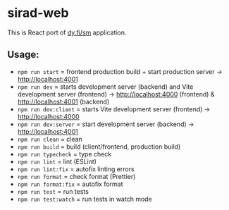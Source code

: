# sirad-web

This is React port of [dy.fi/sm](https://dy.fi/sm) application.

## Usage:

- `npm run start` = frontend production build + start production server -> [http://localhost:4001](http://localhost:4001)
- `npm run dev` = starts development server (backend) and Vite development server (frontend) -> [http://localhost:4000](http://localhost:4000) (frontend) & [http://localhost:4001](http://localhost:4001) (backend)
- `npm run dev:client` = starts Vite development server (frontend) -> [http://localhost:4000](http://localhost:4000)
- `npm run dev:server` = start development server (backend) -> [http://localhost:4001](http://localhost:4001)
- `npm run clean` = clean
- `npm run build` = build (client/frontend, production build)
- `npm run typecheck` = type check
- `npm run lint` = lint (ESLint)
- `npm run lint:fix` = autofix linting errors
- `npm run format` = check format (Prettier)
- `npm run format:fix` = autofix format
- `npm run test` = run tests
- `npm run test:watch` = run tests in watch mode
